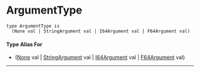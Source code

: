 # ArgumentType

```pony
type ArgumentType is
  (None val | StringArgument val | I64Argument val | F64Argument val)
```

#### Type Alias For

* ([None](builtin-None) val | [StringArgument](wallaroo_labs-options-StringArgument) val | [I64Argument](wallaroo_labs-options-I64Argument) val | [F64Argument](wallaroo_labs-options-F64Argument) val)

---

